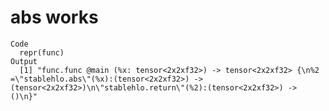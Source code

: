# abs works

    Code
      repr(func)
    Output
      [1] "func.func @main (%x: tensor<2x2xf32>) -> tensor<2x2xf32> {\n%2 =\"stablehlo.abs\"(%x):(tensor<2x2xf32>) -> (tensor<2x2xf32>)\n\"stablehlo.return\"(%2):(tensor<2x2xf32>) -> ()\n}"

